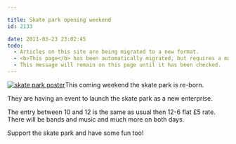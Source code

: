 ```yaml
---

title: Skate park opening weekend
id: 2133

date: 2011-03-23 23:02:45
todo:
  - Articles on this site are being migrated to a new format.
  - <b>This page</b> has been automatically migrated, but requires a manual check-&amp;-tune to ensure the format and links all work as expected.
  - This message will remain on this page until it has been checked.
---
```


[![skate park poster](http://www.pompeybug.co.uk/wp-content/uploads/2011/03/skatepark-211x300.jpg "skate park poster")](/assets/skatepark.jpg)This coming weekend the skate park is re-born.

They are having an event to launch the skate park as a new enterprise.

The entry between 10 and 12 is the same as usual then 12-6 flat £5 rate. There will be bands and music and much more on both days.

Support the skate park and have some fun too!